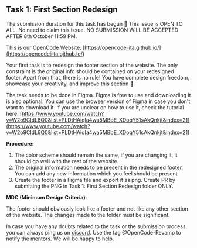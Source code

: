## Task 1: First Section Redesign
The submission duration for this task has begun 🎉
This issue is OPEN TO ALL. 
No need to claim this issue.
NO SUBMISSION WILL BE ACCEPTED AFTER 8th October 11:59 PM.

This is our OpenCode Website: [https://opencodeiiita.github.io/](https://opencodeiiita.github.io/)

Your first task is to redesign the footer section of the website. The only constraint is the original info should be contained on your redesigned footer. Apart from that, there is no rule! You have complete design freedom, showcase your creativity, and improve this section 🙂

The task needs to be done in Figma. Figma is free to use and downloading it is also optional. You can use the browser version of Figma in case you don't want to download it. If you are unclear on how to use it, check the tutorial here: [https://www.youtube.com/watch?v=W2o9CIdL6Q0&list=PLDtHAiqIa4wa5MBbE_XDoqY51sAkQnkjt&index=21](https://www.youtube.com/watch?v=W2o9CIdL6Q0&list=PLDtHAiqIa4wa5MBbE_XDoqY51sAkQnkjt&index=21)

**Procedure:**

1. The color scheme should remain the same, if you are changing it, it should go well with the rest of the website.
2. The original information needs to be present in the redesigned footer. You can add any new information which you feel should be present
3. Create the footer in a Figma file and export it as png. Create PR by submitting the PNG in Task 1: First Section Redesign folder ONLY.

**MDC (Minimum Design Criteria)**:

The footer should obviously look like a footer and not like any other section of the website. The changes made to the folder must be significant.

In case you have any doubts related to the task or the submission process, you can always ping us on [discord](https://discord.gg/Sz2zs44A). Use the tag @OpenCode-Revamp to notify the mentors. We will be happy to help.
